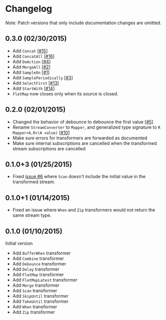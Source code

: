 # Changelog

*Note:* Patch versions that only include documentation changes are omitted.

## 0.3.0 (02/30/2015)
- Add `Concat` [[#15](https://github.com/danschultz/stream_transformers/issues/15)]
- Add `ConcatAll` [[#16](https://github.com/danschultz/stream_transformers/issues/16)]
- Add `DoAction` [[#4](https://github.com/danschultz/stream_transformers/issues/4)]
- Add `MergeAll` [[#2](https://github.com/danschultz/stream_transformers/issues/2)]
- Add `SampleOn` [[#1](https://github.com/danschultz/stream_transformers/issues/1)]
- Add `SamplePeriodically` [[#3](https://github.com/danschultz/stream_transformers/issues/3)]
- Add `SelectFirst` [[#13](https://github.com/danschultz/stream_transformers/issues/13)]
- Add `StartWith` [[#14](https://github.com/danschultz/stream_transformers/issues/14)]
- `FlatMap` now closes only when its source is closed.

## 0.2.0 (02/01/2015)
- Changed the behavior of debounce to debounce the first value [[#5](https://github.com/danschultz/stream_transformers/issues/5)]
- Rename `StreamConverter` to `Mapper`, and generalized type signature to `R Mapper<A,R>(A value)` [[#10](https://github.com/danschultz/stream_transformers/issues/10)]
- Make sure errors for transformers are forwarded as documented
- Make sure internal subscriptions are cancelled when the transformed stream subscriptions are cancelled

## 0.1.0+3 (01/25/2015)
- Fixed [issue #6](https://github.com/danschultz/stream_transformers/issues/6) where `Scan` doesn't include the initial value in the transformed stream.

## 0.1.0+1 (01/14/2015)
- Fixed an issue where `When` and `Zip` transformers would not return the same stream type.

## 0.1.0 (01/10/2015)
Initial version

- Add `BufferWhen` transformer
- Add `Combine` transformer
- Add `Debounce` transformer
- Add `Delay` transformer
- Add `FlatMap` transformer
- Add `FlatMapLatest` transformer
- Add `Merge` transformer
- Add `Scan` transformer
- Add `SkipUntil` transformer
- Add `TakeUntil` transformer
- Add `When` transformer
- Add `Zip` transformer
